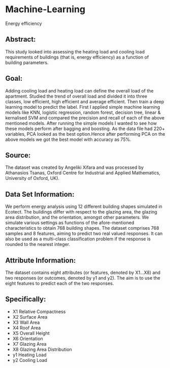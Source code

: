 # Machine-Learning

Energy efficiency

## Abstract: 
This study looked into assessing the heating load and cooling load requirements of buildings (that is, energy efficiency) as a function of building parameters.

## Goal: 
Adding cooling load and heating load can define the overall load of the apartment. Studied the trend of overall load and divided it into three classes, low efficient, high efficient and average efficient. Then train a deep learning model to predict the label.
First I applied simple machine learning models like KNN, logistic regression, random forest, decision tree, linear & kernalised SVM and compared the precision and recall of each of the above mentioned models. After running the simple models I wanted to see how these models perform after bagging and boosting. As the data file had 220+ variables, PCA looked as the best option.Hence after performing PCA on the above models we got the best model with accuracy as 75%. 

## Source:
The dataset was created by Angeliki Xifara and was processed by Athanasios Tsanas, Oxford Centre for Industrial and Applied Mathematics, University of Oxford, UK).

## Data Set Information:
We perform energy analysis using 12 different building shapes simulated in Ecotect. The buildings differ with respect to the glazing area, the glazing area distribution, and the orientation, amongst other parameters. We simulate various settings as functions of the afore-mentioned characteristics to obtain 768 building shapes. The dataset comprises 768 samples and 8 features, aiming to predict two real valued responses. It can also be used as a multi-class classification problem if the response is rounded to the nearest integer.

## Attribute Information:
The dataset contains eight attributes (or features, denoted by X1...X8) and two responses (or outcomes, denoted by y1 and y2). The aim is to use the eight features to predict each of the two responses. 

## Specifically: 
-	X1	Relative Compactness 
-	X2	Surface Area 
-	X3	Wall Area 
-	X4	Roof Area 
-	X5	Overall Height 
-	X6	Orientation 
-	X7	Glazing Area 
-	X8	Glazing Area Distribution 
-	y1	Heating Load 
-	y2	Cooling Load

